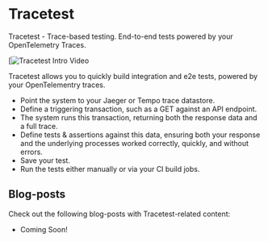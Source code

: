 # Tracetest

Tracetest - Trace-based testing. End-to-end tests powered by your OpenTelemetry Traces.

[![Tracetest Intro Video](http://www.youtube.com/watch?v=mrJBf8DA7RU "Tracetest End-to-End Testing, Powered by Your OpenTelemetry Traces")

Tracetest allows you to quickly build integration and e2e tests, powered by your OpenTelementry traces.

- Point the system to your Jaeger or Tempo trace datastore.
- Define a triggering transaction, such as a GET against an API endpoint.
- The system runs this transaction, returning both the response data and a full trace.
- Define tests & assertions against this data, ensuring both your response and the underlying processes worked correctly, quickly, and without errors.
- Save your test.
- Run the tests either manually or via your CI build jobs.

## **Blog-posts**

Check out the following blog-posts with Tracetest-related content:

- Coming Soon!
